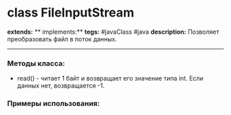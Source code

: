 # class FileInputStream
**extends:** 
** implements:** 
**tegs:** #javaClass #java
**description:** Позволяет преобразовать файл в поток данных.

---
### Методы класса:
- read() - читает 1 байт и возвращает его значение типа int. Если данных нет, возвращается -1.

### Примеры использования:
